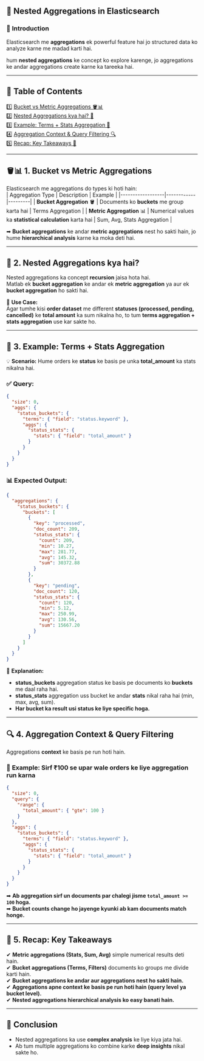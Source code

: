 ## 🏺 **Nested Aggregations in Elasticsearch**  

### 🔎 **Introduction**  
Elasticsearch me **aggregations** ek powerful feature hai jo structured data ko analyze karne me madad karti hai.  

hum **nested aggregations** ke concept ko explore karenge, jo aggregations ke andar aggregations create karne ka tareeka hai.  

---

## 📜 **Table of Contents**  
1️⃣ [Bucket vs Metric Aggregations 🪣📊](#bucket-vs-metric-aggregations)  
2️⃣ [Nested Aggregations kya hai? 🔄](#nested-aggregations-kya-hai)  
3️⃣ [Example: Terms + Stats Aggregation 📝](#example-terms--stats-aggregation)  
4️⃣ [Aggregation Context & Query Filtering 🔍](#aggregation-context--query-filtering)  
5️⃣ [Recap: Key Takeaways 🔄](#recap-key-takeaways)  

---

## 🪣📊 **1. Bucket vs Metric Aggregations**  
Elasticsearch me aggregations do types ki hoti hain:  
| Aggregation Type | Description | Example |
|------------------|------------|---------|
| **Bucket Aggregation** 🪣 | Documents ko **buckets** me group karta hai | Terms Aggregation |
| **Metric Aggregation** 📊 | Numerical values ka **statistical calculation** karta hai | Sum, Avg, Stats Aggregation |

➡ **Bucket aggregations** ke andar **metric aggregations** nest ho sakti hain, jo hume **hierarchical analysis** karne ka moka deti hai.  

---

## 🔄 **2. Nested Aggregations kya hai?**  
Nested aggregations ka concept **recursion** jaisa hota hai.  
Matlab ek **bucket aggregation** ke andar ek **metric aggregation** ya aur ek **bucket aggregation** ho sakti hai.  

🎯 **Use Case:**  
Agar tumhe kisi **order dataset** me different **statuses (processed, pending, cancelled)** ke **total amount** ka sum nikalna ho, to tum **terms aggregation + stats aggregation** use kar sakte ho.  

---

## 📝 **3. Example: Terms + Stats Aggregation**  
💡 **Scenario:** Hume orders ke **status** ke basis pe unka **total_amount** ka stats nikalna hai.  

### ✅ **Query:**
```json
{
  "size": 0,
  "aggs": {
    "status_buckets": {
      "terms": { "field": "status.keyword" },
      "aggs": {
        "status_stats": {
          "stats": { "field": "total_amount" }
        }
      }
    }
  }
}
```

### 📊 **Expected Output:**
```json
{
  "aggregations": {
    "status_buckets": {
      "buckets": [
        {
          "key": "processed",
          "doc_count": 209,
          "status_stats": {
            "count": 209,
            "min": 10.27,
            "max": 281.77,
            "avg": 145.32,
            "sum": 30372.88
          }
        },
        {
          "key": "pending",
          "doc_count": 120,
          "status_stats": {
            "count": 120,
            "min": 5.12,
            "max": 250.99,
            "avg": 130.56,
            "sum": 15667.20
          }
        }
      ]
    }
  }
}
```
🧐 **Explanation:**  
- **status_buckets** aggregation status ke basis pe documents ko **buckets** me daal raha hai.  
- **status_stats** aggregation uss bucket ke andar **stats** nikal raha hai (min, max, avg, sum).  
- **Har bucket ka result usi status ke liye specific hoga.**  

---

## 🔍 **4. Aggregation Context & Query Filtering**  
Aggregations **context** ke basis pe run hoti hain.  

### 🎯 **Example: Sirf ₹100 se upar wale orders ke liye aggregation run karna**  
```json
{
  "size": 0,
  "query": {
    "range": {
      "total_amount": { "gte": 100 }
    }
  },
  "aggs": {
    "status_buckets": {
      "terms": { "field": "status.keyword" },
      "aggs": {
        "status_stats": {
          "stats": { "field": "total_amount" }
        }
      }
    }
  }
}
```
➡ **Ab aggregation sirf un documents par chalegi jisme `total_amount >= 100` hoga.**  
➡ **Bucket counts change ho jayenge kyunki ab kam documents match honge.**  

---

## 🔄 **5. Recap: Key Takeaways**  
✔ **Metric aggregations (Stats, Sum, Avg)** simple numerical results deti hain.  
✔ **Bucket aggregations (Terms, Filters)** documents ko groups me divide karti hain.  
✔ **Bucket aggregations ke andar aur aggregations nest ho sakti hain.**  
✔ **Aggregations apne context ke basis pe run hoti hain (query level ya bucket level).**  
✔ **Nested aggregations hierarchical analysis ko easy banati hain.**  

---

## 🎯 **Conclusion**  
-   Nested aggregations ka use **complex analysis** ke liye kiya jata hai.  
-   Ab tum multiple aggregations ko combine karke **deep insights** nikal sakte ho.  
